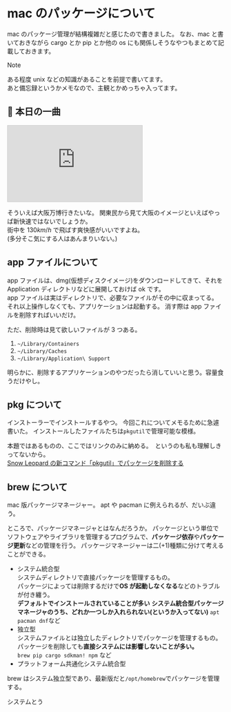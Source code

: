 # mac のパッケージについて

mac のパッケージ管理が結構複雑だと感じたので書きました。
なお、mac と書いておきながら cargo とか pip とか他の os にも関係しそうなやつもまとめて記載しておきます。

> [!NOTE]
> ある程度 unix などの知識があることを前提で書いてます。  
> あと備忘録というかメモなので、主観とかめっちゃ入ってます。

## 🎵 本日の一曲

<iframe width="312" height="176" src="https://ext.nicovideo.jp/thumb/sm45017533" scrolling="no" style="border:solid 1px #ccc;" frameborder="0"><a href="https://www.nicovideo.jp/watch/sm45017533">『 MYA◎KU  』歌唱:初音ミク/ 製作:ユゥレイの怪奇譚</a></iframe>

そういえば大阪万博行きたいな。 関東民から見て大阪のイメージといえばやっぱ新快速ではないでしょうか。  
街中を $130km/h$ で飛ばす爽快感がいいですよね。  
(多分そこ気にする人はあんまりいない。)

## app ファイルについて

app ファイルは、dmg(仮想ディスクイメージ)をダウンロードしてきて、それを Application ディレクトリなどに展開しておけば ok です。  
app ファイルは実はディレクトリで、必要なファイルがその中に収まってる。  
それ以上操作しなくても、アプリケーションは起動する。 消す際は app ファイルを削除すればいいだけ。

ただ、削除時は見て欲しいファイルが 3 つある。

1. `~/Library/Containers`
1. `~/Library/Caches`
1. `~/Library/Application\ Support`

明らかに、削除するアプリケーションのやつだったら消していいと思う。容量食うだけやし。

## pkg について

インストーラーでインストールするやつ。 今回これについてメモるために急遽書いた。
インストールしたファイルたちは`pkgutil`で管理可能な模様。

本題ではあるものの、ここではリンクのみに納める。　というのも私も理解しきってないから。  
[Snow Leopard の新コマンド「pkgutil」でパッケージを削除する ](https://www.next-season.net/mac/124/)

## brew について

mac 版パッケージマネージャー。 apt や pacman に例えられるが、だいぶ違う。

ところで、パッケージマネージャとはなんだろうか。 パッケージという単位でソフトウェアやライブラリを管理するプログラムで、**パッケージ依存**や**パッケージ更新**などの管理を行う。
パッケージマネージャーは二(+1)種類に分けて考えることができる。

- システム統合型  
  システムディレクトリで直接パッケージを管理するもの。  
  パッケージによっては削除するだけで**OS が起動しなくなる**などのトラブルが付き纏う。  
  **デフォルトでインストールされていることが多い**
  **システム統合型パッケージマネージャのうち、どれか一つしか入れられない(というか入ってない)**
  `apt pacman dnf`など
- 独立型  
  システムファイルとは独立したディレクトリでパッケージを管理するもの。  
  パッケージを削除しても**直接システムには影響しないことが多い。**  
  `brew pip cargo sdkman! npm` など
- プラットフォーム共通化システム統合型

brew はシステム独立型であり、最新版だと`/opt/homebrew`でパッケージを管理する。

システムとう
